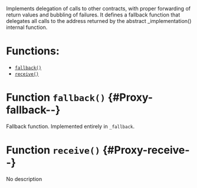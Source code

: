 Implements delegation of calls to other contracts, with proper
forwarding of return values and bubbling of failures.
It defines a fallback function that delegates all calls to the address
returned by the abstract _implementation() internal function.

# Functions:
- [`fallback()`](#Proxy-fallback--)
- [`receive()`](#Proxy-receive--)


# Function `fallback()` {#Proxy-fallback--}
Fallback function.
Implemented entirely in `_fallback`.
# Function `receive()` {#Proxy-receive--}
No description

